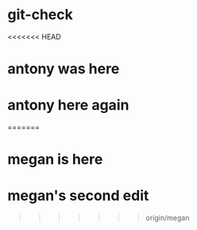 # git-check

<<<<<<< HEAD
# antony was here

# antony here again
=======
# megan is here 

# megan's second edit 
>>>>>>> origin/megan

